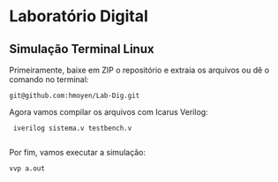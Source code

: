 # Laboratório Digital
## Simulação Terminal Linux

  Primeiramente, baixe em ZIP o repositório e extraia os arquivos ou dê o comando no terminal:
  ```
  git@github.com:hmoyen/Lab-Dig.git
  
  ```
Agora vamos compilar os arquivos com Icarus Verilog:

 ```
  iverilog sistema.v testbench.v
  
  ```
  Por fim, vamos executar a simulação:
  
   ```
  vvp a.out
  
  ```
